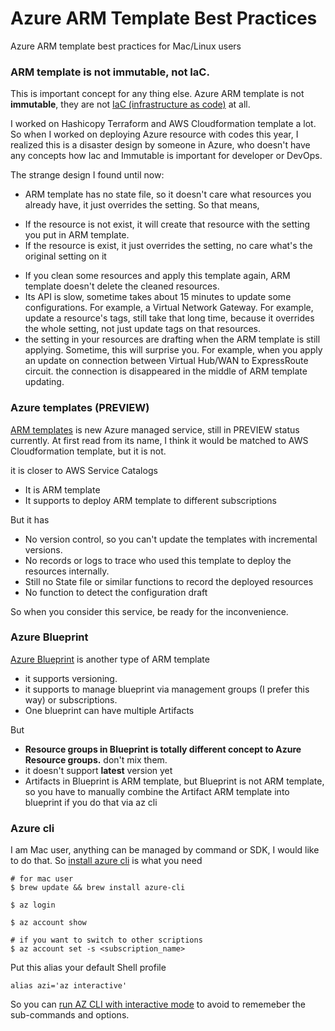 # Azure ARM Template Best Practices

Azure ARM template best practices for Mac/Linux users

### ARM template is not immutable, not IaC.

This is important concept for any thing else. Azure ARM template is not **immutable**, they are not [IaC (infrastructure as code)](https://en.wikipedia.org/wiki/Infrastructure_as_code) at all.

I worked on Hashicopy Terraform and AWS Cloudformation template a lot. So when I worked on deploying Azure resource with codes this year, I realized this is a disaster design by someone in Azure, who doesn't have any concepts how Iac and Immutable is important for developer or DevOps.

The strange design I found until now:

+ ARM template has no state file, so it doesn't care what resources you already have, it just overrides the setting. So that means, 
- If the resource is not exist, it will create that resource with the setting you put in ARM template. 
- If the resource is exist, it just overrides the setting, no care what's the original setting on it

+ If you clean some resources and apply this template again, ARM template doesn't delete the cleaned resources. 
+ Its API is slow, sometime takes about 15 minutes to update some configurations. For example, a Virtual Network Gateway. For example, update a resource's tags, still take that long time, because it overrides the whole setting, not just update tags on that resources.
+ the setting in your resources are drafting when the ARM template is still applying. Sometime, this will surprise you. For example, when you apply an update on connection between Virtual Hub/WAN to ExpressRoute circuit. the connection is disappeared in the middle of ARM template updating.  


### Azure templates (PREVIEW)

[ARM templates](https://docs.microsoft.com/en-us/azure/azure-resource-manager/templates/overview) is new Azure managed service, still in PREVIEW status currently. At first read from its name, I think it would be matched to AWS Cloudformation template, but it is not. 

it is closer to AWS Service Catalogs

+ It is ARM template
+ It supports to deploy ARM template to different subscriptions

But it has 

+ No version control, so you can't update the templates with incremental versions.
+ No records or logs to trace who used this template to deploy the resources internally. 
+ Still no State file or similar functions to record the deployed resources
+ No function to detect the configuration draft

So when you consider this service, be ready for the inconvenience.

### Azure Blueprint

[Azure Blueprint](https://docs.microsoft.com/en-us/azure/governance/blueprints/overview) is another type of ARM template

+ it supports versioning.
+ it supports to manage blueprint via management groups (I prefer this way) or subscriptions.
+ One blueprint can have multiple Artifacts

But 
+ **Resource groups in Blueprint is totally different concept to Azure Resource groups.** don't mix them.
+ it doesn't support **latest** version yet
+ Artifacts in Blueprint is ARM template, but Blueprint is not ARM template, so you have to manually combine the Artifact ARM template into blueprint if you do that via az cli

### Azure cli

I am Mac user, anything can be managed by command or SDK, I would like to do that. So [install azure cli](https://docs.microsoft.com/en-us/cli/azure/install-azure-cli) is what you need

```
# for mac user
$ brew update && brew install azure-cli

$ az login

$ az account show

# if you want to switch to other scriptions
$ az account set -s <subscription_name>
```
Put this alias your default Shell profile

```
alias azi='az interactive'
```
So you can [run AZ CLI with interactive mode](https://docs.microsoft.com/en-us/cli/azure/interactive-azure-cli) to avoid to rememeber the sub-commands and options.




